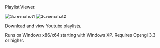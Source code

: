 
Playlist Viewer.

![Screenshot1](https://guitarfreak.github.io/assets/images/playlist%20viewer%201.png)
![Screenshot2](https://guitarfreak.github.io/assets/images/playlist%20viewer%202.png)

Download and view Youtube playlists.

Runs on Windows x86/x64 starting with Windows XP.
Requires Opengl 3.3 or higher.
